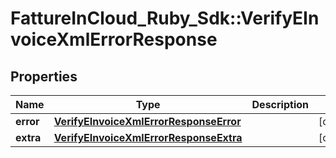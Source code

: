 # FattureInCloud_Ruby_Sdk::VerifyEInvoiceXmlErrorResponse

## Properties

| Name | Type | Description | Notes |
| ---- | ---- | ----------- | ----- |
| **error** | [**VerifyEInvoiceXmlErrorResponseError**](VerifyEInvoiceXmlErrorResponseError.md) |  | [optional] |
| **extra** | [**VerifyEInvoiceXmlErrorResponseExtra**](VerifyEInvoiceXmlErrorResponseExtra.md) |  | [optional] |

